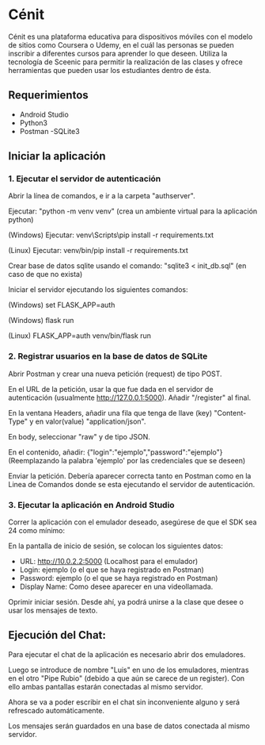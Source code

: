 # Cénit
Cénit es una plataforma educativa para dispositivos móviles con el modelo de sitios como Coursera o Udemy, en el cuál las personas se pueden inscribir a diferentes cursos para aprender lo que deseen. Utiliza la tecnología de Sceenic para permitir la realización de las clases y ofrece herramientas que pueden usar los estudiantes dentro de ésta.

## Requerimientos
- Android Studio
- Python3
- Postman
-SQLite3
## Iniciar la aplicación

### 1. Ejecutar el servidor de autenticación
Abrir la línea de comandos, e ir a la carpeta "authserver".

Ejecutar: "python -m venv venv" (crea un ambiente virtual para la aplicación python)

(Windows) Ejecutar: venv\Scripts\pip install -r requirements.txt

(Linux) Ejecutar: venv/bin/pip install -r requirements.txt

Crear base de datos sqlite usando el comando: "sqlite3 < init_db.sql" (en caso de que no exista)

Iniciar el servidor ejecutando los siguientes comandos:

(Windows) set FLASK_APP=auth

(Windows) flask run

(Linux) FLASK_APP=auth venv/bin/flask run

### 2. Registrar usuarios en la base de datos de SQLite
Abrir Postman y crear una nueva petición (request) de tipo POST.

En el URL de la petición, usar la que fue dada en el servidor de autenticación (usualmente http://127.0.0.1:5000). Añadir "/register" al final.

En la ventana Headers, añadir una fila que tenga de llave (key) "Content-Type" y en valor(value) "application/json".

En body, seleccionar "raw" y de tipo JSON.

En el contenido, añadir: {"login":"ejemplo","password":"ejemplo"}
(Reemplazando la palabra 'ejemplo' por las credenciales que se deseen)

Enviar la petición. Debería aparecer correcta tanto en Postman como en la Linea de Comandos donde se esta ejecutando el servidor de autenticación.

### 3. Ejecutar la aplicación en Android Studio

Correr la aplicación con el emulador deseado, asegúrese de que el SDK sea 24 como mínimo:

En la pantalla de inicio de sesión, se colocan los siguientes datos:

- URL: http://10.0.2.2:5000 (Localhost para el emulador)
- Login: ejemplo (o el que se haya registrado en Postman)
- Password: ejemplo (o el que se haya registrado en Postman)
- Display Name: Como desee aparecer en una videollamada.

 Oprimir iniciar sesión. Desde ahí, ya podrá unirse a la clase que desee o usar los mensajes de texto.

## Ejecución del Chat:

Para ejecutar el chat de la aplicación es necesario abrir dos emuladores.

Luego se introduce de nombre "Luis" en uno de los emuladores, mientras en el otro "Pipe Rubio" (debido a que aún se carece de un register). Con ello ambas pantallas estarán conectadas al mismo servidor.

Ahora se va a poder escribir en el chat sin inconveniente alguno y será refrescado automáticamente.

Los mensajes serán guardados en una base de datos conectada al mismo servidor.
